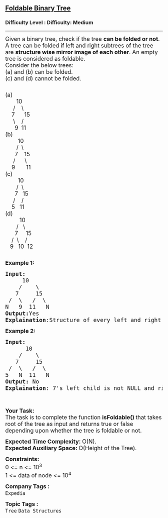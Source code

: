 <h2><a href="https://www.geeksforgeeks.org/problems/foldable-binary-tree/1?page=4&difficulty=Medium&status=unsolved&sortBy=submissions">Foldable Binary Tree</a></h2><h3>Difficulty Level : Difficulty: Medium</h3><hr><div class="problems_problem_content__Xm_eO"><p><span style="font-size:18px">Given a binary tree, check if the tree <strong>can be folded or not</strong>. A tree can be folded if left and right subtrees of the tree are <strong>structure wise mirror image of each other</strong>. An empty tree is considered as foldable.<br>
Consider the below trees:<br>
(a) and (b) can be folded.<br>
(c) and (d) cannot be folded.</span></p>

<div><br>
<span style="font-size:18px">(a)<br>
&nbsp;&nbsp;&nbsp;&nbsp;&nbsp;&nbsp; 10<br>
&nbsp;&nbsp;&nbsp;&nbsp; /&nbsp;&nbsp;&nbsp; \<br>
&nbsp;&nbsp;&nbsp; 7&nbsp;&nbsp;&nbsp;&nbsp;&nbsp; 15<br>
&nbsp;&nbsp;&nbsp;&nbsp; \&nbsp;&nbsp;&nbsp; /<br>
&nbsp;&nbsp;&nbsp;&nbsp;&nbsp; 9&nbsp; 11</span></div>

<div><span style="font-size:18px">(b)<br>
&nbsp;&nbsp;&nbsp;&nbsp;&nbsp;&nbsp;&nbsp; 10<br>
&nbsp;&nbsp;&nbsp;&nbsp;&nbsp;&nbsp; /&nbsp; \<br>
&nbsp;&nbsp;&nbsp;&nbsp;&nbsp; 7&nbsp;&nbsp;&nbsp; 15<br>
&nbsp;&nbsp;&nbsp;&nbsp; /&nbsp;&nbsp;&nbsp;&nbsp;&nbsp; \<br>
&nbsp;&nbsp;&nbsp; 9&nbsp;&nbsp;&nbsp;&nbsp;&nbsp;&nbsp; 11</span></div>

<div><span style="font-size:18px">(c)<br>
&nbsp;&nbsp;&nbsp;&nbsp;&nbsp;&nbsp;&nbsp; 10<br>
&nbsp;&nbsp;&nbsp;&nbsp;&nbsp;&nbsp; /&nbsp; \<br>
&nbsp;&nbsp;&nbsp;&nbsp;&nbsp; 7&nbsp;&nbsp; 15<br>
&nbsp;&nbsp;&nbsp;&nbsp; /&nbsp;&nbsp;&nbsp; /<br>
&nbsp;&nbsp;&nbsp; 5&nbsp;&nbsp; 11</span></div>

<div><span style="font-size:18px">(d)</span></div>

<div><span style="font-size:18px">&nbsp;&nbsp;&nbsp;&nbsp;&nbsp;&nbsp;&nbsp;&nbsp; 10<br>
&nbsp;&nbsp;&nbsp;&nbsp;&nbsp;&nbsp; /&nbsp;&nbsp; \<br>
&nbsp;&nbsp;&nbsp;&nbsp;&nbsp; 7&nbsp;&nbsp;&nbsp;&nbsp; 15<br>
&nbsp;&nbsp;&nbsp; /&nbsp; \&nbsp;&nbsp;&nbsp; /<br>
&nbsp;&nbsp; 9&nbsp;&nbsp; 10&nbsp; 12</span></div>

<div>&nbsp;</div>

<p><span style="font-size:18px"><strong>Example 1:</strong></span></p>

<pre><span style="font-size:18px"><strong>Input:
</strong>&nbsp; &nbsp;&nbsp; 10
 &nbsp; &nbsp;/&nbsp;&nbsp; &nbsp;\
 &nbsp; 7&nbsp; &nbsp;&nbsp; 15
 /&nbsp; \&nbsp;  /&nbsp; \
N&nbsp; &nbsp;9&nbsp; 11&nbsp; &nbsp;N
<strong>Output:</strong>Yes
<strong>Explaination</strong>:Structure of every left and right subtree are same. </span>
</pre>

<p><span style="font-size:18px"><strong>Example 2:</strong></span></p>

<pre><span style="font-size:18px"><strong>Input:
</strong>&nbsp; &nbsp;   10
  &nbsp; /&nbsp; &nbsp; \
   7&nbsp; &nbsp; &nbsp;15
 /&nbsp; \&nbsp; &nbsp;/&nbsp; \
5&nbsp;&nbsp; N&nbsp; 11   N
<strong>Output: </strong>No
<strong>Explaination</strong>: 7's left child is not NULL and right child is NULL. That's why the tree is not foldable. <strong>

</strong></span>
</pre>

<p><span style="font-size:18px"><strong>Your Task:</strong><br>
The task is to complete the function <strong>isFoldable() </strong>that takes root of the tree as input and returns true or false depending upon whether the tree is foldable or not.</span></p>

<p dir="ltr"><span style="font-size:18px"><strong>Expected Time Complexity: </strong>O(N).<br>
<strong>Expected Auxiliary Space: </strong>O(Height of the Tree).</span></p>

<p><span style="font-size:18px"><strong>Constraints:</strong><br>
0 &lt;= n &lt;= 10<sup>3</sup><br>
1 &lt;= data of node &lt;= 10<sup>4</sup></span></p>
</div><p><span style=font-size:18px><strong>Company Tags : </strong><br><code>Expedia</code>&nbsp;<br><p><span style=font-size:18px><strong>Topic Tags : </strong><br><code>Tree</code>&nbsp;<code>Data Structures</code>&nbsp;